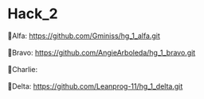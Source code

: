 # Hack_2
🔵Alfa: https://github.com/Gminiss/hg_1_alfa.git
<br>
<br>
🔵Bravo: https://github.com/AngieArboleda/hg_1_bravo.git
<br>
<br>
🔵Charlie:
<br>
<br>
🔵Delta: https://github.com/Leanprog-11/hg_1_delta.git
